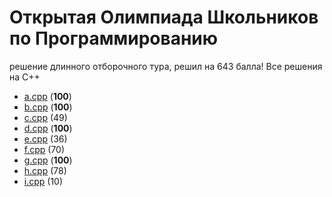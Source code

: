 # Открытая Олимпиада Школьников по Программированию

решение длинного отборочного тура, решил на 643 балла! Все решения на C++

- [a.cpp](./a.cpp) (**100**)
- [b.cpp](./b.cpp) (**100**)
- [c.cpp](./c.cpp) (49)
- [d.cpp](./d/table.cpp) (**100**)
- [e.cpp](./e.cpp) (36)
- [f.cpp](./f.cpp) (70)
- [g.cpp](./g.cpp) (**100**)
- [h.cpp](./h/h.cpp) (78)
- [i.cpp](./i.cpp) (10)

